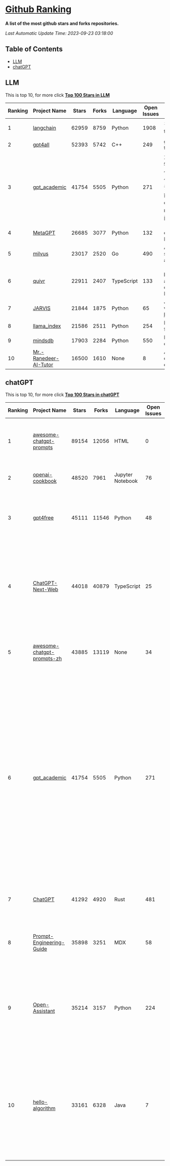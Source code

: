 [Github Ranking](./README.md)
==========

**A list of the most github stars and forks repositories.**

*Last Automatic Update Time: 2023-09-23 03:18:00*

## Table of Contents
 * [LLM](#LLM)
 * [chatGPT](#chatGPT)

## LLM

This is top 10, for more click **[Top 100 Stars in LLM](Top100/LLM.md)**

| Ranking | Project Name | Stars | Forks | Language | Open Issues | Description | Last Commit |
| ------- | ------------ | ----- | ----- | -------- | ----------- | ----------- | ----------- |
| 1 | [langchain](https://github.com/langchain-ai/langchain) | 62959 | 8759 | Python | 1908 | ⚡ Building applications with LLMs through composability ⚡ | 2023-09-23T02:41:07Z |
| 2 | [gpt4all](https://github.com/nomic-ai/gpt4all) | 52393 | 5742 | C++ | 249 | gpt4all: open-source LLM chatbots that you can run anywhere | 2023-09-21T22:44:41Z |
| 3 | [gpt_academic](https://github.com/binary-husky/gpt_academic) | 41754 | 5505 | Python | 271 | 为ChatGPT/GLM提供实用化交互界面，特别优化论文阅读/润色/写作体验，模块化设计，支持自定义快捷按钮&函数插件，支持Python和C++等项目剖析&自译解功能，PDF/LaTex论文翻译&总结功能，支持并行问询多种LLM模型，支持chatglm2等本地模型。兼容文心一言, moss, llama2, rwkv, claude2, 通义千问, 书生, 讯飞星火等。 | 2023-09-22T17:51:18Z |
| 4 | [MetaGPT](https://github.com/geekan/MetaGPT) | 26685 | 3077 | Python | 132 | 🌟 The Multi-Agent Framework: Given one line Requirement, return PRD, Design, Tasks, Repo | 2023-09-22T17:50:30Z |
| 5 | [milvus](https://github.com/milvus-io/milvus) | 23017 | 2520 | Go | 490 | A cloud-native vector database, storage for next generation AI applications | 2023-09-23T03:01:38Z |
| 6 | [quivr](https://github.com/StanGirard/quivr) | 22911 | 2407 | TypeScript | 133 | 🧠 Your Second Brain supercharged by Generative AI 🧠 Dump all your files and chat with your personal assistant on your files & more using GPT 3.5/4, Private, Anthropic, VertexAI, LLMs... | 2023-09-22T16:15:43Z |
| 7 | [JARVIS](https://github.com/microsoft/JARVIS) | 21844 | 1875 | Python | 65 | JARVIS, a system to connect LLMs with ML community. Paper: https://arxiv.org/pdf/2303.17580.pdf | 2023-09-10T05:50:43Z |
| 8 | [llama_index](https://github.com/jerryjliu/llama_index) | 21586 | 2511 | Python | 254 | LlamaIndex (GPT Index) is a data framework for your LLM applications | 2023-09-23T03:13:18Z |
| 9 | [mindsdb](https://github.com/mindsdb/mindsdb) | 17903 | 2284 | Python | 550 | MindsDB connects AI models to databases. | 2023-09-22T21:21:00Z |
| 10 | [Mr.-Ranedeer-AI-Tutor](https://github.com/JushBJJ/Mr.-Ranedeer-AI-Tutor) | 16500 | 1610 | None | 8 | A GPT-4 AI Tutor Prompt for customizable personalized learning experiences. | 2023-08-31T05:52:22Z |


## chatGPT

This is top 10, for more click **[Top 100 Stars in chatGPT](Top100/chatGPT.md)**

| Ranking | Project Name | Stars | Forks | Language | Open Issues | Description | Last Commit |
| ------- | ------------ | ----- | ----- | -------- | ----------- | ----------- | ----------- |
| 1 | [awesome-chatgpt-prompts](https://github.com/f/awesome-chatgpt-prompts) | 89154 | 12056 | HTML | 0 | This repo includes ChatGPT prompt curation to use ChatGPT better. | 2023-09-20T05:24:32Z |
| 2 | [openai-cookbook](https://github.com/openai/openai-cookbook) | 48520 | 7961 | Jupyter Notebook | 76 | Examples and guides for using the OpenAI API | 2023-09-22T17:49:08Z |
| 3 | [gpt4free](https://github.com/xtekky/gpt4free) | 45111 | 11546 | Python | 48 | The official gpt4free repository \| various collection of powerful language models | 2023-09-23T00:34:28Z |
| 4 | [ChatGPT-Next-Web](https://github.com/Yidadaa/ChatGPT-Next-Web) | 44018 | 40879 | TypeScript | 25 | A well-designed cross-platform ChatGPT UI (Web / PWA / Linux / Win / MacOS). 一键拥有你自己的跨平台 ChatGPT 应用。 | 2023-09-20T21:33:20Z |
| 5 | [awesome-chatgpt-prompts-zh](https://github.com/PlexPt/awesome-chatgpt-prompts-zh) | 43885 | 13119 | None | 34 | ChatGPT 中文调教指南。各种场景使用指南。学习怎么让它听你的话。 | 2023-08-08T04:36:57Z |
| 6 | [gpt_academic](https://github.com/binary-husky/gpt_academic) | 41754 | 5505 | Python | 271 | 为ChatGPT/GLM提供实用化交互界面，特别优化论文阅读/润色/写作体验，模块化设计，支持自定义快捷按钮&函数插件，支持Python和C++等项目剖析&自译解功能，PDF/LaTex论文翻译&总结功能，支持并行问询多种LLM模型，支持chatglm2等本地模型。兼容文心一言, moss, llama2, rwkv, claude2, 通义千问, 书生, 讯飞星火等。 | 2023-09-22T17:51:18Z |
| 7 | [ChatGPT](https://github.com/lencx/ChatGPT) | 41292 | 4920 | Rust | 481 | 🔮 ChatGPT Desktop Application (Mac, Windows and Linux) | 2023-09-22T05:42:31Z |
| 8 | [Prompt-Engineering-Guide](https://github.com/dair-ai/Prompt-Engineering-Guide) | 35898 | 3251 | MDX | 58 | 🐙 Guides, papers, lecture, notebooks and resources for prompt engineering | 2023-09-22T16:08:43Z |
| 9 | [Open-Assistant](https://github.com/LAION-AI/Open-Assistant) | 35214 | 3157 | Python | 224 | OpenAssistant is a chat-based assistant that understands tasks, can interact with third-party systems, and retrieve information dynamically to do so. | 2023-09-19T14:41:54Z |
| 10 | [hello-algorithm](https://github.com/geekxh/hello-algorithm) | 33161 | 6328 | Java | 7 | 🌍 针对小白的算法训练 \| 包括四部分：①.大厂面经 ②.力扣图解  ③.千本开源电子书 ④.百张技术思维导图（项目花了上百小时，希望可以点 star 支持，🌹感谢~）推荐免费ChatGPT使用网站 | 2023-06-13T04:13:17Z |


